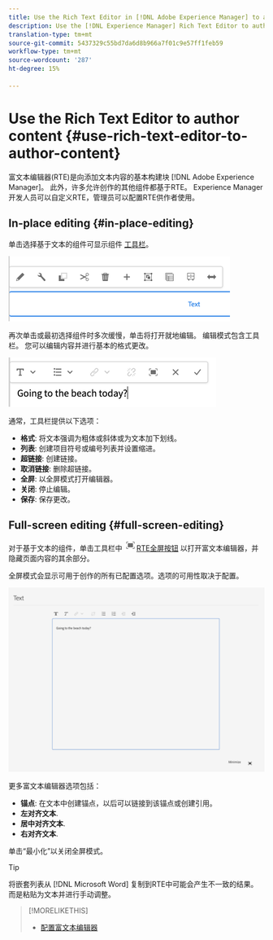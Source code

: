 ```yaml
---
title: Use the Rich Text Editor in [!DNL Adobe Experience Manager] to author content.
description: Use the [!DNL Experience Manager] Rich Text Editor to author content.
translation-type: tm+mt
source-git-commit: 5437329c55bd7da6d8b966a7f01c9e57ff1feb59
workflow-type: tm+mt
source-wordcount: '287'
ht-degree: 15%

---
```



# Use the Rich Text Editor to author content {#use-rich-text-editor-to-author-content}

富文本编辑器(RTE)是向添加文本内容的基本构建块 [!DNL Adobe Experience Manager]。 此外，许多允许创作的其他组件都基于RTE。 Experience Manager开发人员可以自定义RTE，管理员可以配置RTE供作者使用。

## In-place editing {#in-place-editing}

单击选择基于文本的组件可显示组件 [工具栏](/help/sites-cloud/authoring/fundamentals/editing-content.md#component-toolbar)。

![组件工具栏](/help/sites-cloud/authoring/assets/editing-component-toolbar.png)

再次单击或最初选择组件时多次缓慢，单击将打开就地编辑。 编辑模式包含工具栏。 您可以编辑内容并进行基本的格式更改。

![使用 RTE 就地编辑](/help/sites-cloud/authoring/assets/rte-in-place-editing.png)

通常，工具栏提供以下选项：

* **格式**: 将文本强调为粗体或斜体或为文本加下划线。
* **列表**: 创建项目符号或编号列表并设置缩进。
* **超链接**: 创建链接。
* **取消链接**: 删除超链接。
* **全屏**: 以全屏模式打开编辑器。
* **关闭**: 停止编辑。
* **保存**: 保存更改。

## Full-screen editing {#full-screen-editing}

对于基于文本的组件，单击工具栏中 ![的全屏模式](/help/sites-cloud/authoring/assets/editing-full-screen.png)[RTE全屏按钮](/help/sites-cloud/authoring/fundamentals/editing-content.md#component-toolbar) 以打开富文本编辑器，并隐藏页面内容的其余部分。

全屏模式会显示可用于创作的所有已配置选项。选项的可用性取决于配置。<!--Full screen mode displays all the configured options that you can use for authoring. The availability of options [depends on the configuration](/help/sites-administering/rich-text-editor.md).-->

![全屏模式下的 RTE](/help/sites-cloud/authoring/assets/rte-full-screen.png)

更多富文本编辑器选项包括：

* **锚点**: 在文本中创建锚点，以后可以链接到该锚点或创建引用。
* **左对齐文本**.
* **居中对齐文本**.
* **右对齐文本**.

单击“最小化”以关闭全屏模式。

>[!Tip]
>
>将嵌套列表从 [!DNL Microsoft Word] 复制到RTE中可能会产生不一致的结果。 而是粘贴为文本并进行手动调整。

>[!MORELIKETHIS]
>
>* [配置富文本编辑器](/help/implementing/developing/extending/rich-text-editor.md)

